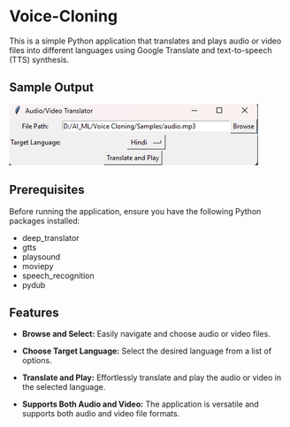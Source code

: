 # Voice-Cloning

This is a simple Python application that translates and plays audio or video files into different languages using Google Translate and text-to-speech (TTS) synthesis.

## Sample Output

![Output Screenshot](output.png)

## Prerequisites

Before running the application, ensure you have the following Python packages installed:

- deep_translator
- gtts
- playsound
- moviepy
- speech_recognition
- pydub

## Features

- **Browse and Select:** Easily navigate and choose audio or video files.

- **Choose Target Language:** Select the desired language from a list of options.

- **Translate and Play:** Effortlessly translate and play the audio or video in the selected language.

- **Supports Both Audio and Video:** The application is versatile and supports both audio and video file formats.


